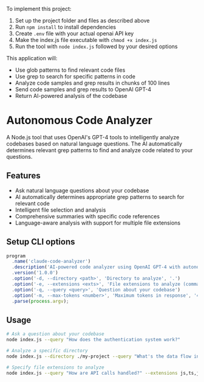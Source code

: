 To implement this project:

1. Set up the project folder and files as described above
2. Run `npm install` to install dependencies
3. Create `.env` file with your actual openai API key
4. Make the index.js file executable with `chmod +x index.js` 
5. Run the tool with `node index.js` followed by your desired options

This application will:
- Use glob patterns to find relevant code files
- Use grep to search for specific patterns in code
- Analyze code samples and grep results in chunks of 100 lines
- Send code samples and grep results to OpenAI GPT-4
- Return AI-powered analysis of the codebase




# Autonomous Code Analyzer

A Node.js tool that uses OpenAI's GPT-4  tools to intelligently analyze codebases based on natural language questions. The AI automatically determines relevant grep patterns to find and analyze code related to your questions.

## Features

- Ask natural language questions about your codebase
- AI automatically determines appropriate grep patterns to search for relevant code
- Intelligent file selection and analysis
- Comprehensive summaries with specific code references
- Language-aware analysis with support for multiple file extensions

## Setup CLI options
```javascript
program
  .name('claude-code-analyzer')
  .description('AI-powered code analyzer using OpenAI GPT-4 with autonomous grep pattern selection')
  .version('1.0.0')
  .option('-d, --directory <path>', 'Directory to analyze', '.')
  .option('-e, --extensions <exts>', 'File extensions to analyze (comma-separated)', 'js,jsx,ts,tsx,py,java,c,cpp,go,rb')
  .option('-q, --query <query>', 'Question about your codebase')
  .option('-m, --max-tokens <number>', 'Maximum tokens in response', '4000')
  .parse(process.argv);
```


## Usage

```bash
# Ask a question about your codebase
node index.js --query "How does the authentication system work?"

# Analyze a specific directory
node index.js --directory ./my-project --query "What's the data flow in the application?"

# Specify file extensions to analyze
node index.js --query "How are API calls handled?" --extensions js,ts,jsx,tsx
```
